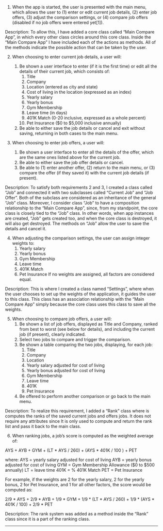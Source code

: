 ﻿1. When the app is started, the user is presented with the main menu, which allows the user to (1) enter or edit current job details, (2) enter job offers, (3) adjust the comparison settings, or (4) compare job offers (disabled if no job offers were entered yet[1]). 


Description: To allow this, I have added a core class called “Main Compare App”, in which every other class circles around this core class. Inside the “Main Compare App” I have included each of the actions as methods. All of the methods indicate the possible action that can be taken by the user.
  
2. When choosing to enter current job details, a user will:
   1. Be shown a user interface to enter (if it is the first time) or edit all the details of their current job, which consists of:
      1. Title
      2. Company
      3. Location (entered as city and state)
      4. Cost of living in the location (expressed as an index)
      5. Yearly salary 
      6. Yearly bonus 
      7. Gym Membership
      8. Leave time (in days)
      9. 401K Match (0-20 inclusive, expressed as a whole percent)
      10. Pet Insurance ($0 to $5,000 inclusive annually)
   2. Be able to either save the job details or cancel and exit without saving, returning in both cases to the main menu.


3. When choosing to enter job offers, a user will:
   1. Be shown a user interface to enter all the details of the offer, which are the same ones listed above for the current job.
   2. Be able to either save the job offer details or cancel.
   3. Be able to (1) enter another offer, (2) return to the main menu, or (3) compare the offer (if they saved it) with the current job details (if present).


Description: To satisfy both requirements 2 and 3, I created a class called “Job” and connected it with two subclasses called “Current Job” and “Job Offer”. Both of the subclass are considered as an inheritance of the general “Job” class. Moreover, I consider class “Job” to have a composition relationship to the “Main Compare App”, since, from my standpoint, the core class is closely tied to the “Job” class. In other words, when app instances are created, “Job” gets created too, and when the core class is destroyed, it will also get destroyed. The methods on “Job” allow the user to save the details and cancel it. 
   
4. When adjusting the comparison settings, the user can assign integer weights to:
   1. Yearly salary
   2. Yearly bonus
   3. Gym Membership
   4. Leave time
   5. 401K Match
   6. Pet Insurance
If no weights are assigned, all factors are considered equal.


Description: This is where I created a class named “Settings”, where when the user chooses to set up the weights of the application, it guides the user to this class. This class has an association relationship with the “Main Compare App” simply because the core class uses this class to save all the weights.
  
5. When choosing to compare job offers, a user will:
   1. Be shown a list of job offers, displayed as Title and Company, ranked from best to worst (see below for details), and including the current job (if present), clearly indicated.
   2. Select two jobs to compare and trigger the comparison.
   3. Be shown a table comparing the two jobs, displaying, for each job:
      1. Title
      2. Company
      3. Location 
      4. Yearly salary adjusted for cost of living
      5. Yearly bonus adjusted for cost of living
      6. Gym Membership
      7. Leave time
      8. 401K 
      9. Pet Insurance
   4. Be offered to perform another comparison or go back to the main menu.


Description: To realize this requirement, I added a “Rank” class where is computes the ranks of the saved current jobs and offers jobs. It does not require any attributes since It is only used to compute and return the rank list and pass it back to the main class. 
 
6. When ranking jobs, a job’s score is computed as the weighted average of:

AYS + AYB + GYM + (LT * AYS / 260) + (AYS * 401K / 100 ) + PET

where:
AYS = yearly salary adjusted for cost of living
AYB = yearly bonus adjusted for cost of living
GYM = Gym Membership Allowance ($0 to $500 annually)
LT = leave time
401K = % 401K Match 
PET = Pet Insurance 


For example, if the weights are 2 for the yearly salary, 2 for the yearly bonus, 2 for Pet Insurance, and 1 for all other factors, the score would be computed as:

2/9 * AYS + 2/9 * AYB + 1/9 * GYM + 1/9 * (LT * AYS / 260) + 1/9 * (AYS * 401K / 100) + 2/9 * PET


Description: The rank system was added as a method inside the “Rank” class since it is a part of the ranking class. 




________________

